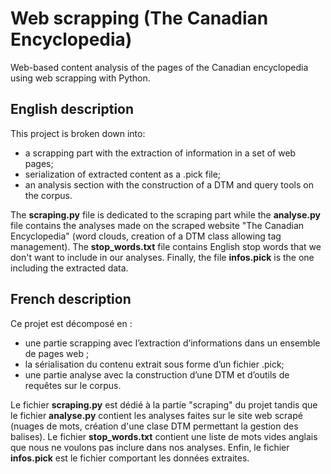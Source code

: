 # Web scrapping (The Canadian Encyclopedia)
Web-based content analysis of the pages of the Canadian encyclopedia using web scrapping with Python.

## English description

This project is broken down into:
* a scrapping part with the extraction of information in a set of web pages;
* serialization of extracted content as a .pick file;
* an analysis section with the construction of a DTM and query tools on the corpus.

The **scraping.py** file is dedicated to the scraping part while the **analyse.py**  file contains the analyses made on the scraped website "The Canadian Encyclopedia" (word clouds, creation of a DTM class allowing tag management). The **stop_words.txt** file contains English stop words that we don't want to include in our analyses. Finally, the file **infos.pick** is the one including the extracted data.


## French description

Ce projet est décomposé en :
* une partie scrapping avec l’extraction d’informations dans un ensemble de pages web ;
* la sérialisation du contenu extrait sous forme d’un fichier .pick;
* une partie analyse avec la construction d’une DTM et d’outils de requêtes sur le corpus.

Le fichier **scraping.py** est dédié à la partie "scraping" du projet tandis que le fichier **analyse.py** contient les analyses faites sur le site web scrapé (nuages de mots, création d'une clase DTM permettant la gestion des balises). Le fichier **stop_words.txt** contient une liste de mots vides anglais que nous ne voulons pas inclure dans nos analyses. Enfin, le fichier **infos.pick** est le fichier comportant les données extraites.
